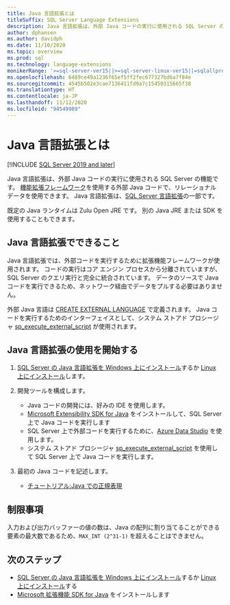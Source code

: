 ```yaml
---
title: Java 言語拡張とは
titleSuffix: SQL Server Language Extensions
description: Java 言語拡張は、外部 Java コードの実行に使用される SQL Server の機能です。 機能拡張フレームワークを使用する外部 Java コードで、リレーショナル データを使用できます。
author: dphansen
ms.author: davidph
ms.date: 11/10/2020
ms.topic: overview
ms.prod: sql
ms.technology: language-extensions
monikerRange: '>=sql-server-ver15||>=sql-server-linux-ver15||=sqlallproducts-allversions'
ms.openlocfilehash: 6489ce49a1236f65ef5ff2fec677327bd6a7f84e
ms.sourcegitcommit: 4545b502e3cae7136411fd9a7c15450315665f38
ms.translationtype: HT
ms.contentlocale: ja-JP
ms.lasthandoff: 11/12/2020
ms.locfileid: "94549989"
---
```

# <a name="what-is-java-language-extension"></a>Java 言語拡張とは
[!INCLUDE [SQL Server 2019 and later](../includes/applies-to-version/sqlserver2019.md)]

Java 言語拡張は、外部 Java コードの実行に使用される SQL Server の機能です。 [機能拡張フレームワーク](concepts/extensibility-framework.md)を使用する外部 Java コードで、リレーショナル データを使用できます。 Java 言語拡張は、[SQL Server 言語拡張](language-extensions-overview.md)の一部です。

既定の Java ランタイムは Zulu Open JRE です。 別の Java JRE または SDK を使用することもできます。

## <a name="what-you-can-do-with-the-java-language-extension"></a>Java 言語拡張でできること

Java 言語拡張では、外部コードを実行するために拡張機能フレームワークが使用されます。 コードの実行はコア エンジン プロセスから分離されていますが、SQL Server のクエリ実行と完全に統合されています。 データのソースで Java コードを実行できるため、ネットワーク経由でデータをプルする必要はありません。

外部 Java 言語は [CREATE EXTERNAL LANGUAGE](https://docs.microsoft.com/sql/t-sql/statements/create-external-language-transact-sql) で定義されます。 Java コードを実行するためのインターフェイスとして、システム ストアド プロシージャ [sp_execute_external_script](https://docs.microsoft.com/sql/relational-databases/system-stored-procedures/sp-execute-external-script-transact-sql) が使用されます。

## <a name="get-started-with-java-language-extension"></a>Java 言語拡張の使用を開始する

1. [SQL Server の Java 言語拡張を Windows 上にインストール](install/windows-java.md)するか [Linux 上にインストール](../linux/sql-server-linux-setup-language-extensions-java.md)します。

1. 開発ツールを構成します。

    + Java コードの開発には、好みの IDE を使用します。
    + [Microsoft Extensibility SDK for Java](how-to/extensibility-sdk-java-sql-server.md) をインストールして、SQL Server 上で Java コードを実行します
    + SQL Server 上で外部コードを実行するために、[Azure Data Studio](../azure-data-studio/what-is.md) を使用します。
    + システム ストアド プロシージャ [sp_execute_external_script](https://docs.microsoft.com/sql/relational-databases/system-stored-procedures/sp-execute-external-script-transact-sql) を使用して SQL Server 上で Java コードを実行します。

1. 最初の Java コードを記述します。

    + [チュートリアル:Java での正規表現](tutorials/search-for-string-using-regular-expressions-in-java.md)

## <a name="limitations"></a>制限事項

入力および出力バッファーの値の数は、Java の配列に割り当てることができる要素の最大数であるため、`MAX_INT (2^31-1)` を超えることはできません。

## <a name="next-steps"></a>次のステップ

+ [SQL Server の Java 言語拡張を Windows 上にインストール](install/windows-java.md)するか [Linux 上にインストール](../linux/sql-server-linux-setup-language-extensions-java.md)する
+ [Microsoft 拡張機能 SDK for Java](how-to/extensibility-sdk-java-sql-server.md) をインストールします

